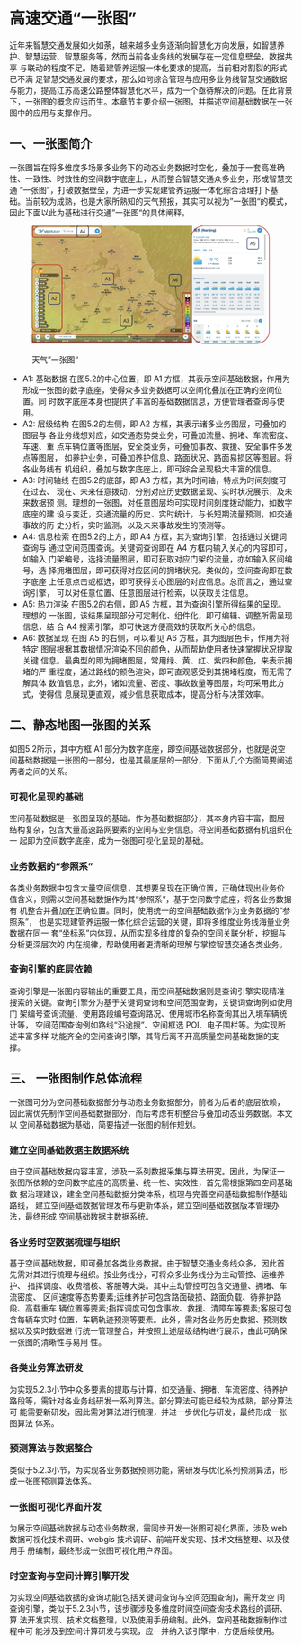 # 高速交通“一张图”

近年来智慧交通发展如火如荼，越来越多业务逐渐向智慧化方向发展，如智慧养 护、智慧运营、智慧服务等，然而当前各业务线的发展存在一定信息壁垒，数据共享 与联动的程度不足。随着建管养运服一体化要求的提高，当前相对割裂的形式已不满 足智慧交通发展的要求，那么如何综合管理与应用多业务线智慧交通数据与能力，提高江苏高速公路整体智慧化水平，成为一个亟待解决的问题。在此背景下，一张图的概念应运而生。本章节主要介绍一张图，并描述空间基础数据在一张图中的应用与支撑作用。

## 一、一张图简介

一张图旨在将多维度多场景多业务下的动态业务数据时空化，叠加于一套高准确性、一致性、时效性的空间数字底座上，从而整合智慧交通众多业务，形成智慧交通 “一张图”，打破数据壁垒，为进一步实现建管养运服一体化综合治理打下基础。当前较为成熟，也是大家所熟知的天气预报，其实可以视为”一张图“的模式，因此下面以此为基础进行交通”一张图“的具体阐释。

<figure><img src="../../.gitbook/assets/OnePiece.jpg" alt=""><figcaption><p>天气”一张图“</p></figcaption></figure>

* A1: 基础数据 在图5.2的中心位置，即 A1 方框，其表示空间基础数据，作用为形成一张图的数字底座，使得众多业务数据可以空间化叠加在正确的空间位置。同 时数字底座本身也提供了丰富的基础数据信息，方便管理者查询与使用。
* A2: 层级结构 在图5.2的左侧，即 A2 方框，其表示诸多业务图层，可叠加的图层与 各业务线想对应，如交通态势类业务，可叠加流量、拥堵、车流密度、车速、重 点车辆位置等图层，安全类业务，可叠加事故、救援、安全事件多发点等图层， 如养护业务，可叠加养护信息、路面状况、路面易损区等图层。将各业务线有 机组织，叠加与数字底座上，即可综合呈现极大丰富的信息。
* A3: 时间轴线 在图5.2的底部，即 A3 方框，其为时间轴，特点为时间刻度可在过去、 现在、未来任意拨动，分别对应历史数据呈现、实时状况展示，及未来数据预 测。理想的一张图，对任意图层均可实现时间刻度拨动能力，如数字底座的建 设与变迁，交通流量的历史、实时统计，与长短期流量预测，如交通事故的历 史分析，实时监测，以及未来事故发生的预测等。
* &#x20;A4: 信息检索 在图5.2的上方，即 A4 方框，其为查询引擎，包括通过关键词查询与 通过空间范围查询。关键词查询即在 A4 方框内输入关心的内容即可，如输入 门架编号，选择流量图层，即可获取对应门架的流量，亦如输入区间编号，选 择拥堵图层，即可获得对应区间的拥堵状况。类似的，空间查询即在数字底座 上任意点击或框选，即可获得关心图层的对应信息。总而言之，通过查询引擎， 可以对任意位置、任意图层进行检索，以获取关注信息。
* A5: 热力渲染 在图5.2的右侧，即 A5 方框，其为查询引擎所得结果的呈现。理想的 一张图，该结果呈现部分可定制化、组件化，即可编辑、调整所需呈现信息，结 合 A4 搜索引擎，即可快速方便高效的获取所关心的信息。
* A6: 数据呈现 在图 A5 的右侧，可以看见 A6 方框，其为图层色卡，作用为将特定 图层根据其数据情况渲染不同的颜色，从而帮助使用者快速掌握状况提取关键 信息。最典型的即为拥堵图层，常用绿、黄、红、紫四种颜色，来表示拥堵的严 重程度，通过路线的颜色渲染，即可直观感受到其拥堵程度，而无需了解具体 数值信息，此外，诸如流量、密度、事故数量等图层，均可采用此方式，使得信 息展现更直观，减少信息获取成本，提高分析与决策效率。

## 二、静态地图一张图的关系

如图5.2所示，其中方框 A1 部分为数字底座，即空间基础数据部分，也就是说空间基础数据是一张图的一部分，也是其最底层的一部分，下面从几个方面简要阐述两者之间的关系。

### 可视化呈现的基础

空间基础数据是一张图呈现的基础。作为基础数据部分，其本身内容丰富，图层 结构复杂，包含大量高速路网要素的空间与业务信息。将空间基础数据有机组织在一 起即为空间数字底座，成为一张图可视化呈现的基础。

### 业务数据的“参照系”

各类业务数据中包含大量空间信息，其想要呈现在正确位置，正确体现出业务价 值含义，则需以空间基础数据作为其“参照系”，基于空间数字底座，将各业务数据有 机整合并叠加在正确位置。同时，使用统一的空间基础数据作为业务数据的“参照系”， 也是实现建管养运服一体化综合运营的关键，即将多维度业务线海量业务数据在同一 套“坐标系”内体现，从而实现多维度的复杂的空间关联分析，挖掘与分析更深层次的 内在规律，帮助使用者更清晰的理解与掌控智慧交通各类业务。

### 查询引擎的底层依赖

查询引擎是一张图内容输出的重要工具，而空间基础数据则是查询引擎实现精准 搜索的关键。查询引擎分为基于关键词查询和空间范围查询，关键词查询例如使用门 架编号查询流量、使用路段编号查询路况、使用城市名称查询其出入境车辆统计等， 空间范围查询例如路线“沿途搜”、空间框选 POI、电子围栏等。为实现所述丰富多样 功能齐全的空间查询引擎，其背后离不开高质量空间基础数据的支撑。

## 三、 一张图制作总体流程

一张图可分为空间基础数据部分与动态业务数据部分，前者为后者的底层依赖， 因此需优先制作空间基础数据部分，而后考虑有机整合与叠加动态业务数据。本文以 空间基础数据为基础，简要描述一张图的制作规划。

### 建立空间基础数据主数据系统

由于空间基础数据内容丰富，涉及一系列数据采集与算法研究。因此，为保证一 张图所依赖的空间数字底座的高质量、统一性、实效性，首先需根据第四空间基础数 据治理建议，建全空间基础数据分类体系，梳理与完善空间基础数据制作基础路线， 建立空间基础数据管理发布与更新体系，建立空间基础数据版本管理办法，最终形成 空间基础数据主数据系统。

### 各业务时空数据梳理与组织

基于空间基础数据，即可叠加各类业务数据。由于智慧交通业务线众多，因此首 先需对其进行梳理与组织。按业务线分，可将众多业务线分为主动管控、运维养护、 指挥调度、收费稽核、客服等大类。其中主动管控可包含交通量、拥堵、车流密度、 区间速度等态势要素;运维养护可包含路面破损、路面负载、待养护路段、高载重车 辆位置等要素;指挥调度可包含事故、救援、清障车等要素;客服可包含每辆车实时 位置，车辆轨迹预测等要素。此外，需对各业务历史数据、预测数据以及实时数据进 行统一管理整合，并按照上述层级结构进行展示，由此可确保一张图的清晰性与易用 性。

### 各类业务算法研发

为实现5.2.3小节中众多要素的提取与计算，如交通量、拥堵、车流密度、待养护 路段等，需针对各业务线研发一系列算法。部分算法可能已经较为成熟，部分算法可 能需要新研发，因此需对算法进行梳理，并进一步优化与研发，最终形成一张图算法 体系。

### 预测算法与数据整合

类似于5.2.3小节，为实现各业务数据预测功能，需研发与优化系列预测算法，形 成一张图预测算法体系。

### 一张图可视化界面开发

为展示空间基础数据与动态业务数据，需同步开发一张图可视化界面，涉及 web 数据可视化技术调研、webgis 技术调研、前端开发实现、技术文档整理、以及使用手 册编制，最终形成一张图可视化用户界面。

### 时空查询与空间计算引擎开发

为实现空间基础数据的查询功能(包括关键词查询与空间范围查询)，需开发空 间查询引擎，类似于5.2.3小节，该步骤涉及多维度时间空间查询技术路线的调研、算 法开发实现、技术文档整理，以及使用手册编制。此外，空间基础数据制作过程中可 能涉及到空间计算研发与实现，应一并纳入该引擎中，方便后续使用。
